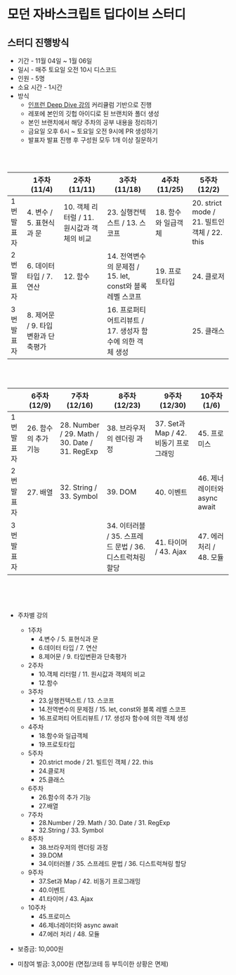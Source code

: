 # 모던 자바스크립트 딥다이브 스터디

## **스터디 진행방식**

- 기간 - 11월 04일 ~ 1월 06일
- 일시 - 매주 토요일 오전 10시 디스코드
- 인원 - 5명
- 소요 시간 - 1시간
- 방식
    - [인프런 Deep Dive 강의](https://www.inflearn.com/course/%EB%AA%A8%EB%8D%98-%EC%9E%90%EB%B0%94%EC%8A%A4%ED%81%AC%EB%A6%BD%ED%8A%B8-%EB%94%A5%EB%8B%A4%EC%9D%B4%EB%B8%8C) 커리큘럼 기반으로 진행
    - 레포에 본인의 깃헙 아이디로 된 브랜치와 폴더 생성
    - 본인 브랜치에서 해당 주차의 공부 내용을 정리하기
    - 금요일 오후 6시 ~ 토요일 오전 9시에 PR 생성하기
    - 발표자 발표 진행 후 구성원 모두 1개 이상 질문하기

<br/>
<br/>

|  | 1주차 (11/4) | 2주차 (11/11) | 3주차 (11/18) | 4주차 (11/25) | 5주차 (12/2) |
| --- | --- | --- | --- | --- | --- |
| 1번 발표자 | 4. 변수 / 5. 표현식과 문 | 10. 객체 리터럴 / 11. 원시값과 객체의 비교 | 23. 실행컨텍스트 / 13. 스코프 | 18. 함수와 일급객체 | 20. strict mode / 21. 빌트인 객체 / 22. this |
| 2번 발표자 | 6. 데이터 타입 / 7. 연산 | 12. 함수 | 14. 전역변수의 문제점 / 15. let, const와 블록 레벨 스코프 | 19. 프로토타입 | 24. 클로저 |
| 3번 발표자 | 8. 제어문 / 9. 타입변환과 단축평가 |  | 16. 프로퍼티 어트리뷰트 / 17. 생성자 함수에 의한 객체 생성 |  | 25. 클래스 |

<br/>
<br/>


|  | 6주차 (12/9) | 7주차 (12/16) | 8주차 (12/23) | 9주차 (12/30) | 10주차 (1/6) |
| --- | --- | --- | --- | --- | --- |
| 1번 발표자 | 26. 함수의 추가 기능 | 28. Number / 29. Math / 30. Date / 31. RegExp | 38. 브라우저의 렌더링 과정 | 37. Set과 Map / 42. 비동기 프로그래밍 | 45. 프로미스 |
| 2번 발표자 | 27. 배열 | 32. String / 33. Symbol | 39. DOM | 40. 이벤트 | 46. 제너레이터와 async await |
| 3번 발표자 |  |  | 34. 이터러블 / 35. 스프레드 문법 / 36. 디스트럭쳐링 할당 | 41. 타이머 / 43. Ajax | 47. 에러 처리 / 48. 모듈 |


<br/>
<br/>
<br/>

- 주차별 강의
    - 1주차
        - 4.변수 / 5. 표현식과 문
        - 6.데이터 타입 / 7. 연산
        - 8.제어문 / 9. 타입변환과 단축평가
    - 2주차
        - 10.객체 리터럴 / 11. 원시값과 객체의 비교
        - 12.함수
    - 3주차
        - 23.실행컨텍스트 / 13. 스코프
        - 14.전역변수의 문제점 / 15. let, const와 블록 레벨 스코프
        - 16.프로퍼티 어트리뷰트 / 17. 생성자 함수에 의한 객체 생성
    - 4주차
        - 18.함수와 일급객체
        - 19.프로토타입
    - 5주차
        - 20.strict mode / 21. 빌트인 객체 / 22. this
        - 24.클로저
        - 25.클래스
    - 6주차
        - 26.함수의 추가 기능
        - 27.배열
    - 7주차
        - 28.Number / 29. Math / 30. Date / 31. RegExp
        - 32.String / 33. Symbol
    - 8주차
        - 38.브라우저의 렌더링 과정
        - 39.DOM
        - 34.이터러블 / 35. 스프레드 문법 / 36. 디스트럭쳐링 할당
    - 9주차
        - 37.Set과 Map / 42. 비동기 프로그래밍
        - 40.이벤트
        - 41.타이머 / 43. Ajax
    - 10주차
        - 45.프로미스
        - 46.제너레이터와 async await
        - 47.에러 처리 / 48. 모듈

- 보증금: 10,000원
- 미참여 벌금: 3,000원  (면접/코테 등 부득이한 상황은 면제)

